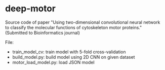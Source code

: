 # deep-motor
Source code of paper "Using two-dimensional convolutional neural network to classify the molecular functions of cytoskeleton motor proteins." (Submitted to Bioinformatics journal)

File:
- train_model_cv: train model with 5-fold cross-validation
- build_model.py: build model using 2D CNN on given dataset
- motor_load_model.py: load JSON model

